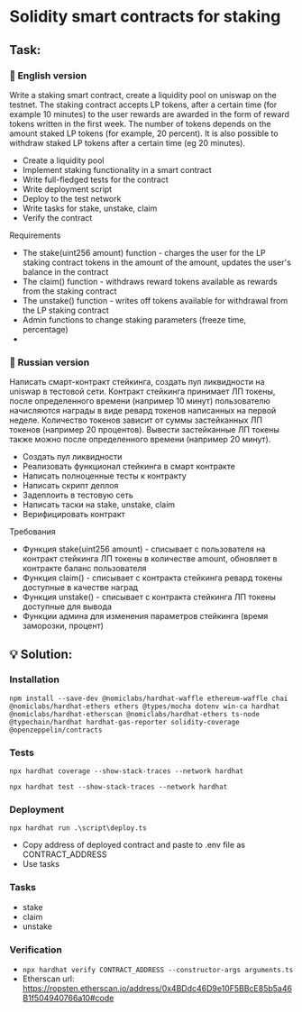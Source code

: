 # Solidity smart contracts for staking

## Task:

### 📝 English version
Write a staking smart contract, create a liquidity pool on uniswap on the testnet.
The staking contract accepts LP tokens, after a certain time (for example 10 minutes) to the user
rewards are awarded in the form of reward tokens written in the first week. The number of tokens depends on the amount
staked LP tokens (for example, 20 percent). It is also possible to withdraw staked LP tokens after a certain
time (eg 20 minutes).

- Create a liquidity pool
- Implement staking functionality in a smart contract
- Write full-fledged tests for the contract
- Write deployment script
- Deploy to the test network
- Write tasks for stake, unstake, claim
- Verify the contract

Requirements
- The stake(uint256 amount) function - charges the user for the LP staking contract tokens in the amount of the amount, updates the user's balance in the contract
- The claim() function - withdraws reward tokens available as rewards from the staking contract
- The unstake() function - writes off tokens available for withdrawal from the LP staking contract
- Admin functions to change staking parameters (freeze time, percentage)
- 
### 📝 Russian version
Написать смарт-контракт стейкинга, создать пул ликвидности на uniswap в тестовой сети.
Контракт стейкинга принимает ЛП токены, после определенного времени (например 10 минут) пользователю 
начисляются награды в виде ревард токенов написанных на первой неделе. Количество токенов зависит от суммы
застейканных ЛП токенов (например 20 процентов). Вывести застейканные ЛП токены также можно после определенного 
времени (например 20 минут).

- Создать пул ликвидности
- Реализовать функционал стейкинга в смарт контракте
- Написать полноценные тесты к контракту
- Написать скрипт деплоя
- Задеплоить в тестовую сеть
- Написать таски на stake, unstake, claim
- Верифицировать контракт

Требования
- Функция stake(uint256 amount) - списывает с пользователя на контракт стейкинга ЛП токены в количестве amount, обновляет в контракте баланс пользователя
- Функция claim() - списывает с контракта стейкинга ревард токены доступные в качестве наград
- Функция unstake() - списывает с контракта стейкинга ЛП токены доступные для вывода
- Функции админа для изменения параметров стейкинга (время заморозки, процент)
## 💡 Solution:

### Installation
```shell
npm install --save-dev @nomiclabs/hardhat-waffle ethereum-waffle chai @nomiclabs/hardhat-ethers ethers @types/mocha dotenv win-ca hardhat @nomiclabs/hardhat-etherscan @nomiclabs/hardhat-ethers ts-node @typechain/hardhat hardhat-gas-reporter solidity-coverage @openzeppelin/contracts
```

### Tests
```shell
npx hardhat coverage --show-stack-traces --network hardhat
```
```shell
npx hardhat test --show-stack-traces --network hardhat
```



### Deployment 
```shell
npx hardhat run .\script\deploy.ts
```
- Copy address of deployed contract and paste to .env file as CONTRACT_ADDRESS
- Use tasks

### Tasks 
- stake
- claim
- unstake

### Verification

- ```npx hardhat verify CONTRACT_ADDRESS --constructor-args arguments.ts```
- Etherscan url: https://ropsten.etherscan.io/address/0x4BDdc46D9e10F5BBcE85b5a46B1f504940766a10#code
